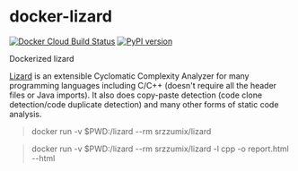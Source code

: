 # docker-lizard

[![Docker Cloud Build Status](https://img.shields.io/docker/cloud/build/srzzumix/lizard.svg)](https://hub.docker.com/r/srzzumix/lizard/)
[![PyPI version](https://badge.fury.io/py/lizard.svg)](https://badge.fury.io/py/lizard)

Dockerized lizard

[Lizard](https://github.com/terryyin/lizard) is an extensible Cyclomatic Complexity Analyzer for many programming languages including C/C++ (doesn't require all the header files or Java imports). It also does copy-paste detection (code clone detection/code duplicate detection) and many other forms of static code analysis.

> docker run -v $PWD:/lizard --rm srzzumix/lizard

> docker run -v $PWD:/lizard --rm srzzumix/lizard -l cpp -o report.html --html
